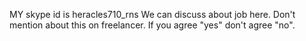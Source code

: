 MY skype id is heracles710_rns
We can discuss about job here.
Don't mention about this on freelancer.
If you agree "yes" don't agree "no".

